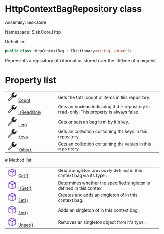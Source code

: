 <!--

Copyrights 2023 Sisk Framework - CypherPotato
Published under MIT license

!!! DO NOT EDIT THIS FILE !!!
This file was generated by a tool in the Sisk package. To edit the information in this documentation,
edit the XML documentation present in the Sisk source code.

-->

# HttpContextBagRepository class
Assembly: Sisk.Core

Namespace: Sisk.Core.Http

Definition:

```cs
public class HttpContextBag : IDictionary<string, object?>
```

Represents a repository of information stored over the lifetime of a request.

# Property list
<table>
    <tbody>
<tr>
    <td width="33%">
        <img class="icon" src="/assets/img/icons/property.svg">
        <a href="/read?q=/contents/spec/Sisk.Core.Http.HttpContextBagRepository.Count.md">
            Count
        </a>
    </td>
    <td>
        Gets the total count of items in this repository.
    <td>
</tr>
<tr>
    <td width="33%">
        <img class="icon" src="/assets/img/icons/property.svg">
        <a href="/read?q=/contents/spec/Sisk.Core.Http.HttpContextBagRepository.IsReadOnly.md">
            IsReadOnly
        </a>
    </td>
    <td>
        Gets an boolean indicating if this repository is read-only. This property is always <c>false</c>.
    <td>
</tr>
<tr>
    <td width="33%">
        <img class="icon" src="/assets/img/icons/property.svg">
        <a href="/read?q=/contents/spec/Sisk.Core.Http.HttpContextBagRepository.Item.md">
            Item
        </a>
    </td>
    <td>
        Gets or sets an bag item by it's key.
    <td>
</tr>
<tr>
    <td width="33%">
        <img class="icon" src="/assets/img/icons/property.svg">
        <a href="/read?q=/contents/spec/Sisk.Core.Http.HttpContextBagRepository.Keys.md">
            Keys
        </a>
    </td>
    <td>
        Gets an collection containing the keys in this repository.
    <td>
</tr>
<tr>
    <td width="33%">
        <img class="icon" src="/assets/img/icons/property.svg">
        <a href="/read?q=/contents/spec/Sisk.Core.Http.HttpContextBagRepository.Values.md">
            Values
        </a>
    </td>
    <td>
        Gets an collection containing the values in this repository.
    <td>
</tr>
    </tbody>
</table>
# Method list
<table>
    <tbody>
<tr>
    <td width="33%">
        <img class="icon" src="/assets/img/icons/method.svg">
        <a href="/read?q=/contents/spec/Sisk.Core.Http.HttpContextBagRepository.Get().md">
            Get()
        </a>
    </td>
    <td>
        Gets a singleton previously defined in this context bag via its type <typeparamref name="T" />.
    <td>
</tr>
<tr>
    <td width="33%">
        <img class="icon" src="/assets/img/icons/method.svg">
        <a href="/read?q=/contents/spec/Sisk.Core.Http.HttpContextBagRepository.IsSet().md">
            IsSet()
        </a>
    </td>
    <td>
        Determines whether the specified <typeparamref name="T" /> singleton is defined in this context.
    <td>
</tr>
<tr>
    <td width="33%">
        <img class="icon" src="/assets/img/icons/method.svg">
        <a href="/read?q=/contents/spec/Sisk.Core.Http.HttpContextBagRepository.Set().md">
            Set()
        </a>
    </td>
    <td>
        Creates and adds an singleton of <typeparamref name="T" /> in this context bag.
    <td>
</tr>
<tr>
    <td width="33%">
        <img class="icon" src="/assets/img/icons/method.svg">
        <a href="/read?q=/contents/spec/Sisk.Core.Http.HttpContextBagRepository.Set().md">
            Set()
        </a>
    </td>
    <td>
        Adds an singleton of <typeparamref name="T" /> in this context bag.
    <td>
</tr>
<tr>
    <td width="33%">
        <img class="icon" src="/assets/img/icons/method.svg">
        <a href="/read?q=/contents/spec/Sisk.Core.Http.HttpContextBagRepository.Unset().md">
            Unset()
        </a>
    </td>
    <td>
        Removes an singleton object from it's type <typeparamref name="T" />.
    <td>
</tr>
    </tbody>
</table>
